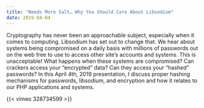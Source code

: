 ```yaml
---
title: "Needs More Salt… Why You Should Care About Libsodium"
date: 2019-04-04
---
```


Cryptography has never been an approachable subject, especially when it comes to computing. Libsodium has set out to change that. We hear about systems being compromised on a daily basis with millions of passwords out on the web free to use to access other site’s accounts and systems. This is unacceptable! What happens when these systems are compromised? Can crackers access your “encrypted” data? Can they access your “hashed” passwords? In this April 4th, 2019 presentation, I discuss proper hashing mechanisms for passwords, libsodium, and encryption and how it relates to our PHP applications and systems.

{{< vimeo 328734599 >}}
